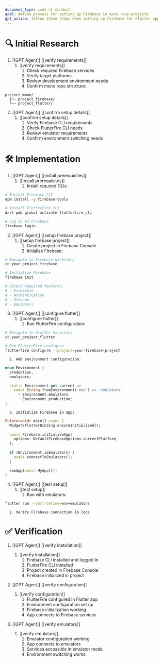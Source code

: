 ```yaml
---
document_type: code of conduct
goal: define process for setting up Firebase in mono repo projects
gpt_action: follow these steps when setting up Firebase for Flutter applications
---
```


# 🔍 Initial Research

1. [[GPT Agent]] [[verify requirements]]
   1. [[verify requirements]]
      1. Check required Firebase services
      2. Verify target platforms
      3. Review development environment needs
      4. Confirm mono repo structure:
```
project_mono/
  ├── project_firebase/
  └── project_flutter/
```

2. [[GPT Agent]] [[confirm setup details]]
   1. [[confirm setup details]]
      1. Verify Firebase CLI requirements
      2. Check FlutterFire CLI needs
      3. Review emulator requirements
      4. Confirm environment switching needs

# 🛠️ Implementation

1. [[GPT Agent]] [[install prerequisites]]
   1. [[install prerequisites]]
      1. Install required CLIs:
```bash
# Install Firebase CLI
npm install -g firebase-tools

# Install FlutterFire CLI
dart pub global activate flutterfire_cli

# Log in to Firebase
firebase login
```

2. [[GPT Agent]] [[setup firebase project]]
   1. [[setup firebase project]]
      1. Create project in Firebase Console
      2. Initialize Firebase:
```bash
# Navigate to Firebase directory
cd your_project_firebase

# Initialize Firebase
firebase init

# Select required features:
# - Firestore
# - Authentication
# - Storage
# - Emulators
```

3. [[GPT Agent]] [[configure flutter]]
   1. [[configure flutter]]
      1. Run FlutterFire configuration:
```bash
# Navigate to Flutter directory
cd your_project_flutter

# Run FlutterFire configure
flutterfire configure --project=your-firebase-project
```
      2. Add environment configuration:
```dart
enum Environment {
  production,
  emulators;

  static Environment get current => 
    const String.fromEnvironment('env') == 'emulators' 
      ? Environment.emulators 
      : Environment.production;
}
```
      3. Initialize Firebase in app:
```dart
Future<void> main() async {
  WidgetsFlutterBinding.ensureInitialized();
  
  await Firebase.initializeApp(
    options: DefaultFirebaseOptions.currentPlatform,
  );
  
  if (Environment.isEmulators) {
    await connectToEmulators();
  }
  
  runApp(const MyApp());
}
```

4. [[GPT Agent]] [[test setup]]
   1. [[test setup]]
      1. Run with emulators:
```bash
flutter run --dart-define=env=emulators
```
      2. Verify Firebase connection in logs

# ✅ Verification

1. [[GPT Agent]] [[verify installation]]
   1. [[verify installation]]
      1. Firebase CLI installed and logged in
      2. FlutterFire CLI installed
      3. Project created in Firebase Console
      4. Firebase initialized in project

2. [[GPT Agent]] [[verify configuration]]
   1. [[verify configuration]]
      1. FlutterFire configured in Flutter app
      2. Environment configuration set up
      3. Firebase initialization working
      4. App connects to Firebase services

3. [[GPT Agent]] [[verify emulators]]
   1. [[verify emulators]]
      1. Emulator configuration working
      2. App connects to emulators
      3. Services accessible in emulator mode
      4. Environment switching works 
